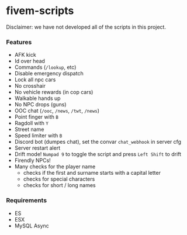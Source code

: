 # fivem-scripts
Disclaimer: we have not developed all of the scripts in this project.

### Features
- AFK kick
- Id over head
- Commands (`/lookup`, etc)
- Disable emergency dispatch
- Lock all npc cars
- No crosshair
- No vehicle rewards (in cop cars)
- Walkable hands up
- No NPC drops (guns)
- OOC chat (`/ooc`, `/news`, `/twt`, `/news`)
- Point finger with `B`
- Ragdoll with `Y`
- Street name
- Speed limiter with `B`
- Discord bot (dumpes chat), set the convar `chat_webhook` in server cfg
- Server restart alert
- Drift mode! `Numpad 9` to toggle the script and press `Left Shift` to drift
- Firendly NPCs!
- Many checks for the player name
	- checks if the first and surname starts with a capital letter
	- checks for special characters
	- checks for short / long names

### Requirements
- ES
- ESX
- MySQL Async
